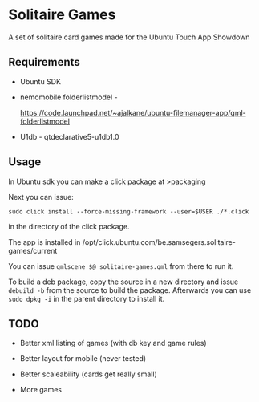 # Solitaire Games

A set of solitaire card games made for the Ubuntu Touch App Showdown


## Requirements

* Ubuntu SDK

* nemomobile folderlistmodel -

    https://code.launchpad.net/~ajalkane/ubuntu-filemanager-app/qml-folderlistmodel

* U1db - qtdeclarative5-u1db1.0


## Usage

In Ubuntu sdk you can make a click package at >packaging

Next you can issue:

`sudo click install --force-missing-framework --user=$USER ./*.click`

in the directory of the click package.

The app is installed in /opt/click.ubuntu.com/be.samsegers.solitaire-games/current

You can issue `qmlscene $@ solitaire-games.qml` from there to run it.

To build a deb package, copy the source in a new directory and issue `debuild -b` from the source to build the package. Afterwards you can use `sudo dpkg -i` in the parent directory to install it.

## TODO

* Better xml listing of games (with db key and game rules)

* Better layout for mobile (never tested)

* Better scaleability (cards get really small)

* More games

